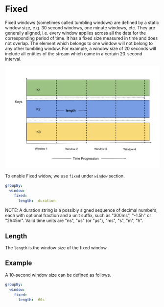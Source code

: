 # Fixed

Fixed windows (sometimes called tumbling windows) are defined by a static window size, e.g. 30 second
windows, one minute windows, etc. They are generally aligned, i.e. every window applies across all 
the data for the corresponding period of time.  It has a fixed size measured in time and does not 
overlap. The element which belongs to one window will not belong to any other tumbling window.
For example, a window size of 20 seconds will include all entities of the stream which came in a 
certain 20-second interval.

![plot](../../../../assets/fixed.png)

To enable Fixed widow, we use `fixed` under `window` section.

```yaml
groupBy:
  window:
    fixed:
      length:  duration
```

NOTE: A duration string is a possibly signed sequence of decimal numbers, each with optional fraction
and a unit suffix, such as "300ms", "-1.5h" or "2h45m". Valid time units are "ns", "us" (or "µs"), "ms", "s", "m", "h".

## Length

The `length` is the window size of the fixed window. 

## Example

A 10-second window size can be defined as follows.
```yaml
groupBy:
  window:
    fixed:
      length:  60s
```


